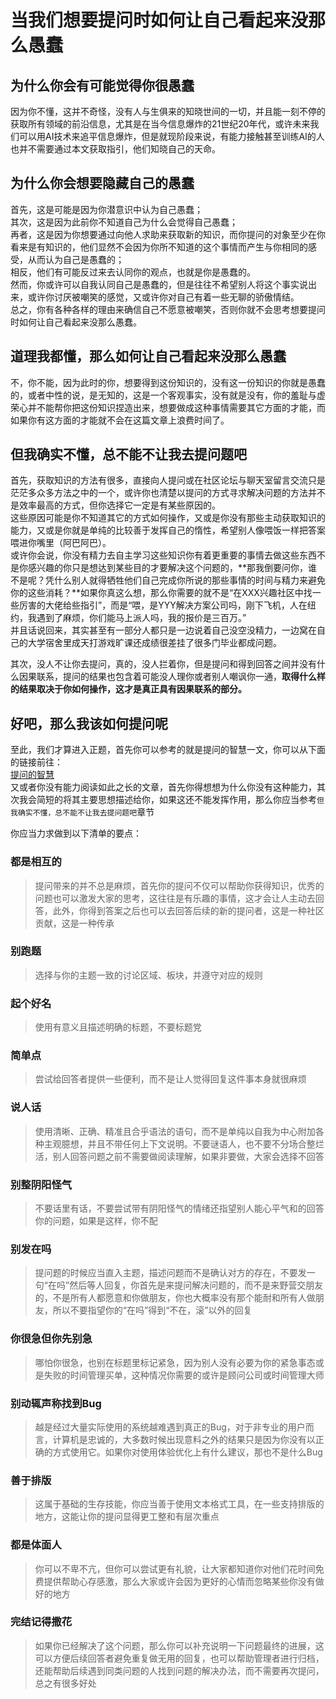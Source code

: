 # 当我们想要提问时如何让自己看起来没那么愚蠢

## 为什么你会有可能觉得你很愚蠢
因为你不懂，这并不奇怪，没有人与生俱来的知晓世间的一切，并且能一刻不停的获取所有领域的前沿信息，尤其是在当今信息爆炸的21世纪20年代，或许未来我们可以用AI技术来追平信息爆炸，但是就现阶段来说，有能力接触甚至训练AI的人也并不需要通过本文获取指引，他们知晓自己的天命。  

## 为什么你会想要隐藏自己的愚蠢
首先，这是可能是因为你潜意识中认为自己愚蠢；  
其次，这是因为此前你不知道自己为什么会觉得自己愚蠢；  
再者，这是因为你想要通过向他人求助来获取新的知识，而你提问的对象至少在你看来是有知识的，他们显然不会因为你所不知道的这个事情而产生与你相同的感受，从而认为自己是愚蠢的；  
相反，他们有可能反过来去认同你的观点，也就是你是愚蠢的。  
然而，你或许可以自我认同自己是愚蠢的，但是往往不希望别人将这个事实说出来，或许你讨厌被嘲笑的感觉，又或许你对自己有着一些无聊的骄傲情结。  
总之，你有各种各样的理由来确信自己不愿意被嘲笑，否则你就不会思考想要提问时如何让自己看起来没那么愚蠢。  

## 道理我都懂，那么如何让自己看起来没那么愚蠢
不，你不能，因为此时的你，想要得到这份知识的，没有这一份知识的你就是愚蠢的，或者中性的说，是无知的，这是一个客观事实，没有就是没有，你的羞耻与虚荣心并不能帮你把这份知识捏造出来，想要做成这种事情需要其它方面的才能，而如果你有这方面的才能就不会在这篇文章上浪费时间了。  

## 但我确实不懂，总不能不让我去提问题吧
首先，获取知识的方法有很多，直接向人提问或在社区论坛与聊天室留言交流只是茫茫多众多方法之中的一个，或许你也清楚以提问的方式寻求解决问题的方法并不是效率最高的方式，但你选择它一定是有某些原因的。  
这些原因可能是你不知道其它的方式如何操作，又或是你没有那些主动获取知识的能力，又或是你就是单纯的比较善于发挥自己的惰性，希望别人像喂饭一样把答案喂进你嘴里（阿巴阿巴）。  
或许你会说，你没有精力去自主学习这些知识你有着更重要的事情去做这些东西不是你感兴趣的你只是想达到某些目的才要解决这个问题的，**那我倒要问你，谁不是呢？凭什么别人就得牺牲他们自己完成你所说的那些事情的时间与精力来避免你的这些消耗？**如果你真这么想，那么你需要的就不是“在XXX兴趣社区中找一些厉害的大佬给些指引”，而是“喂，是YYY解决方案公司吗，刚下飞机，人在纽约，我遇到了麻烦，你们能马上派人吗，我的报价是三百万。”  
并且话说回来，其实甚至有一部分人都只是一边说着自己没空没精力，一边窝在自己的大学宿舍里成天打游戏旷课还成绩很差挂了很多门毕业都成问题。  

其次，没人不让你去提问，真的，没人拦着你，但是提问和得到回答之间并没有什么因果联系，提问的结果也包含着可能没人理你或者别人嘲讽你一通，**取得什么样的结果取决于你如何操作，这才是真正具有因果联系的部分。**  

## 好吧，那么我该如何提问呢
至此，我们才算进入正题，首先你可以参考的就是提问的智慧一文，你可以从下面的链接前往：  
[提问的智慧](https://github.com/ryanhanwu/How-To-Ask-Questions-The-Smart-Way/blob/main/README-zh_CN.md)  
又或者你没有能力阅读如此之长的文章，首先你得想想为什么你没有这种能力，其次我会简短的将其主要思想描述给你，如果这还不能发挥作用，那么你应当参考`但我确实不懂，总不能不让我去提问题吧`章节  

你应当力求做到以下清单的要点：  

### 都是相互的
> 提问带来的并不总是麻烦，首先你的提问不仅可以帮助你获得知识，优秀的问题也可以激发大家的思考，这往往是有乐趣的事情，这才会让人主动去回答，此外，你得到答案之后也可以去回答后续的新的提问者，这是一种社区贡献，这是一种传承  
### 别跑题
> 选择与你的主题一致的讨论区域、板块，并遵守对应的规则  
### 起个好名
> 使用有意义且描述明确的标题，不要标题党  
### 简单点  
> 尝试给回答者提供一些便利，而不是让人觉得回复这件事本身就很麻烦  
### 说人话
> 使用清晰、正确、精准且合乎语法的语句，而不是单纯以自我为中心附加各种主观臆想，并且不带任何上下文说明。不要谜语人，也不要不分场合整烂活，别人回答问题之前不需要做阅读理解，如果非要做，大家会选择不回答    
### 别整阴阳怪气  
> 不要话里有话，不要尝试带有阴阳怪气的情绪还指望别人能心平气和的回答你的问题，如果是这样，你不配  
### 别发在吗  
> 提问题的时候应当直入主题，描述问题而不是确认对方的存在，不要发一句“在吗”然后等人回复，你首先是来提问解决问题的，而不是来野营交朋友的，不是所有人都愿意和你做朋友，你也大概率没有那个能耐和所有人做朋友，所以不要指望你的“在吗”得到“不在，滚”以外的回复
### 你很急但你先别急
> 哪怕你很急，也别在标题里标记紧急，因为别人没有必要为你的紧急事态或是失败的时间管理买单，这种情况你需要的或许是顾问公司或时间管理大师  
### 别动辄声称找到Bug  
> 越是经过大量实际使用的系统越难遇到真正的Bug，对于非专业的用户而言，计算机是忠诚的，大多数时候出现意料之外的结果只是因为你没有以正确的方式使用它。如果你对使用体验优化上有什么建议，那也不是什么Bug  
### 善于排版
> 这属于基础的生存技能，你应当善于使用文本格式工具，在一些支持排版的地方，这能让你的提问显得更工整和有层次重点  
### 都是体面人
> 你可以不卑不亢，但你可以尝试更有礼貌，让大家都知道你对他们花时间免费提供帮助心存感激，那么大家或许会因为更好的心情而忽略某些你没有做好的地方  
### 完结记得撒花
> 如果你已经解决了这个问题，那么你可以补充说明一下问题最终的进展，这可以方便后续回答者避免重复做无用的回复，也可以帮助管理者进行归档，还能帮助后续遇到同类问题的人找到问题的解决办法，而不需要再次提问，总之有很多好处  
